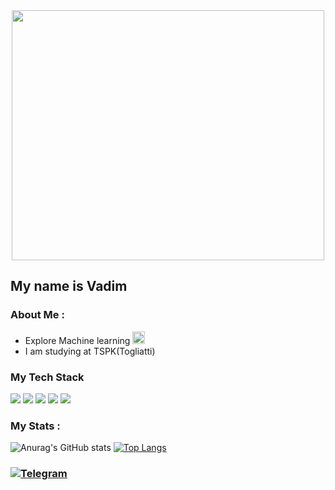 <div align="center">
  <img src="https://media.giphy.com/media/CVtNe84hhYF9u/giphy.gif" width="500" height ="400"/>
</div>

##                                               My name is Vadim
###  About Me :

- Explore Machine learning <img src= "https://cdn-icons-png.flaticon.com/128/900/900961.png" width = "20" height = "20" />
- I am studying at TSPK(Togliatti)
###   My Tech Stack
<img src="https://img.shields.io/badge/Python-191970?style=for-the-badge&logo=Python&logoColor=yellow"/> <img src="https://img.shields.io/badge/Jupyter Notebook-white?style=for-the-badge&logo=Jupyter&logoColor=orange"/> <img src="https://img.shields.io/badge/html-orange?style=for-the-badge&logo=HTML5&logoColor=white"/> <img src="https://img.shields.io/badge/Css-blue?style=for-the-badge&logo=CSS3&logoColor=white"/>
<img src="https://img.shields.io/badge/JavaScript-black?style=for-the-badge&logo=JavaScript&logoColor=yellow"/>

### My Stats :

![Anurag's GitHub stats](https://github-readme-stats.vercel.app/api?username=Saantej&show_icons=true&theme=dark)
[![Top Langs](https://github-readme-stats.vercel.app/api/top-langs/?username=Saantej&layout=compact&theme=dark)](https://github.com/anuraghazra/github-readme-stats)



### [![Telegram](https://img.shields.io/badge/-Telegram-42AAFF?style=for-the-badge&logo=telegram&logoColor=black)](https://t.me/santejka)

